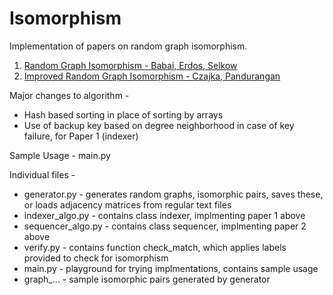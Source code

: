 # Isomorphism

Implementation of papers on random graph isomorphism.
1. [Random Graph Isomorphism - Babai, Erdos, Selkow](http://vlsicad.eecs.umich.edu/BK/SAUCY/papers/1980-35.pdf)
2. [Improved Random Graph Isomorphism - Czajka, Pandurangan](https://www.sciencedirect.com/science/article/pii/S1570866707000147)

Major changes to algorithm -
* Hash based sorting in place of sorting by arrays
* Use of backup key based on degree neighborhood in case of key failure, for Paper 1 (indexer)

Sample Usage - main.py

Individual files -
* generator.py - generates random graphs, isomorphic pairs, saves these, or loads adjacency matrices from regular text files
* indexer_algo.py - contains class indexer, implmenting paper 1 above
* sequencer_algo.py - contains class sequencer, implmenting paper 2 above
* verify.py - contains function check_match, which applies labels provided to check for isomorphism
* main.py - playground for trying implmentations, contains sample usage
* graph_... - sample isomorphic pairs generated by generator

